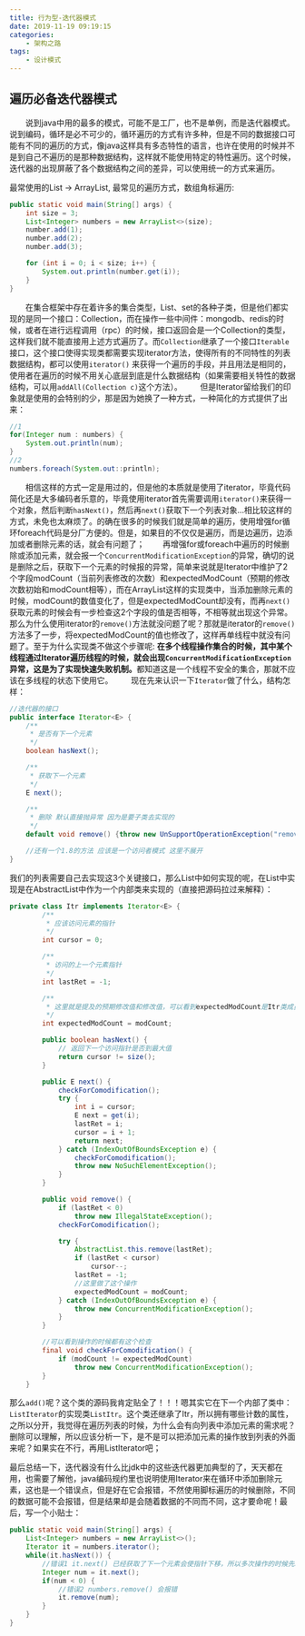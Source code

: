 ```yaml
---
title: 行为型-迭代器模式
date: 2019-11-19 09:19:15
categories:
    - 架构之路
tags:
    - 设计模式
---
```


## 遍历必备迭代器模式

&emsp;&emsp;说到java中用的最多的模式，可能不是工厂，也不是单例，而是迭代器模式。说到编码，循环是必不可少的，循环遍历的方式有许多种，但是不同的数据接口可能有不同的遍历的方式，像java这样具有多态特性的语言，也许在使用的时候并不是到自己不遍历的是那种数据结构，这样就不能使用特定的特性遍历。这个时候，迭代器的出现屏蔽了各个数据结构之间的差异，可以使用统一的方式来遍历。

<!-- more -->
最常使用的List -> ArrayList, 最常见的遍历方式，数组角标遍历:
``` java
public static void main(String[] args) {
    int size = 3;
    List<Integer> numbers = new ArrayList<>(size);
    number.add(1);
    number.add(2);
    number.add(3);

    for (int i = 0; i < size; i++) {
        System.out.println(number.get(i));
    }
}
```
&emsp;&emsp;在集合框架中存在着许多的集合类型，List、set的各种子类，但是他们都实现的是同一个接口：Collection，而在操作一些中间件：mongodb、redis的时候，或者在进行远程调用（rpc）的时候，接口返回会是一个Collection<T>的类型，这样我们就不能直接用上述方式遍历了。而`Collection`继承了一个接口`Iterable`接口，这个接口使得实现类都需要实现iterator方法，使得所有的不同特性的列表数据结构，都可以使用`iterator()` 来获得一个遍历的手段，并且用法是相同的，使用者在遍历的时候不用关心底层到底是什么数据结构（如果需要相关特性的数据结构，可以用`addAll(Collection c)`这个方法）。
&emsp;&emsp;但是Iterator留给我们的印象就是使用的会特别的少，那是因为她换了一种方式，一种简化的方式提供了出来：
``` java
//1
for(Integer num : numbers) {
    System.out.println(num);
}
//2
numbers.foreach(System.out::println);
```
&emsp;&emsp;相信这样的方式一定是用过的，但是他的本质就是使用了iterator，毕竟代码简化还是大多编码者乐意的，毕竟使用iterator首先需要调用`iterator()`来获得一个对象，然后判断`hasNext()`，然后再`next()`获取下一个列表对象...相比较这样的方式，未免也太麻烦了。的确在很多的时候我们就是简单的遍历，使用增强for循环foreach代码是分厂方便的。但是，如果目的不仅仅是遍历，而是边遍历，边添加或者删除元素的话，就会有问题了；
&emsp;&emsp;再增强for或foreach中遍历的时候删除或添加元素，就会报一个`ConcurrentModificationException`的异常，确切的说是删除之后，获取下一个元素的时候报的异常，简单来说就是Iterator中维护了2个字段modCount（当前列表修改的次数）和expectedModCount（预期的修改次数初始和modCount相等），而在ArrayList这样的实现类中，当添加删除元素的时候，modCount的数值变化了，但是expectedModCount却没有，而再`next()`获取元素的时候会有一步检查这2个字段的值是否相等，不相等就出现这个异常。那么为什么使用iterator的`remove()`方法就没问题了呢？那就是iterator的`remove()`方法多了一步，将expectedModCount的值也修改了，这样再单线程中就没有问题了。至于为什么实现类不做这个步骤呢: <b>在多个线程操作集合的时候，其中某个线程通过Iterator遍历线程的时候，就会出现`ConcurrentModificationException`异常，这是为了实现快速失败机制。</b>都知道这是一个线程不安全的集合，那就不应该在多线程的状态下使用它。
&emsp;&emsp;现在先来认识一下`Iterator`做了什么，结构怎样：
``` java
//迭代器的接口
public interface Iterator<E> {
    /**
     * 是否有下一个元素
     */
    boolean hasNext();

    /**
     * 获取下一个元素
     */
    E next();

    /**
     * 删除 默认直接抛异常 因为是要子类去实现的
     */
    default void remove() {throw new UnSupportOperationException("remove");}

    //还有一个1.8的方法 应该是一个访问者模式 这里不展开
}
```
我们的列表需要自己去实现这3个关键接口，那么List中如何实现的呢，在List中实现是在AbstractList中作为一个内部类来实现的（直接把源码拉过来解释）：
``` java
private class Itr implements Iterator<E> {
        /**
         * 应该访问元素的指针
         */
        int cursor = 0;

        /**
         * 访问的上一个元素指针
         */
        int lastRet = -1;

        /**
         * 这里就是提及的预期修改值和修改值，可以看到expectedModCount是Itr类成员变量，而modCount是外部类的成员变量，在使用Iterator的时候exceptedModCount都是单独的，一旦moCount在其他地方修改，那么就会不一致！
         */
        int expectedModCount = modCount;

        public boolean hasNext() {
            // 返回下一个访问指针是否到最大值
            return cursor != size();
        }

        public E next() {
            checkForComodification();
            try {
                int i = cursor;
                E next = get(i);
                lastRet = i;
                cursor = i + 1;
                return next;
            } catch (IndexOutOfBoundsException e) {
                checkForComodification();
                throw new NoSuchElementException();
            }
        }

        public void remove() {
            if (lastRet < 0)
                throw new IllegalStateException();
            checkForComodification();

            try {
                AbstractList.this.remove(lastRet);
                if (lastRet < cursor)
                    cursor--;
                lastRet = -1;
                //这里做了这个操作
                expectedModCount = modCount;
            } catch (IndexOutOfBoundsException e) {
                throw new ConcurrentModificationException();
            }
        }

        //可以看到操作的时候都有这个检查
        final void checkForComodification() {
            if (modCount != expectedModCount)
                throw new ConcurrentModificationException();
        }
    }
```
那么`add()`呢？这个类的源码我肯定贴全了！！！嗯其实它在下一个内部了类中：`ListIterator`的实现类`ListItr`。这个类还继承了Itr，所以拥有哪些计数的属性，之所以分开，我觉得在遍历列表的时候，为什么会有向列表中添加元素的需求呢？删除可以理解，所以应该分析一下，是不是可以把添加元素的操作放到列表的外面来呢？如果实在不行，再用ListIterator吧；

最后总结一下，迭代器没有什么比jdk中的这些迭代器更加典型的了，天天都在用，也需要了解他，java编码规约里也说明使用Iterator来在循环中添加删除元素，这也是一个错误点，但是好在它会报错，不然使用脚标遍历的时候删除，不同的数据可能不会报错，但是结果却是会随着数据的不同而不同，这才要命呢！最后，写一个小贴士：
``` java
public static void main(String[] args) {
    List<Integer> numbers = new ArrayList<>();
    Iterator it = numbers.iterator();
    while(it.hasNext()) {
        //错误1 it.next() 已经获取了下一个元素会使指针下移，所以多次操作的时候先取出来；
        Integer num = it.next();
        if(num < 0) {
            //错误2 numbers.remove() 会报错
            it.remove(num);
        } 
    }
}
```

